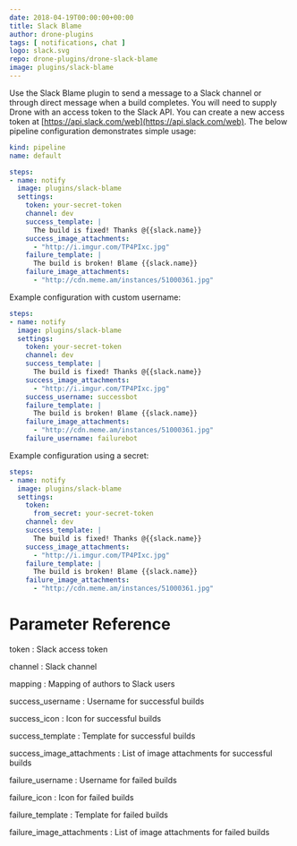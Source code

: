 ```yaml
---
date: 2018-04-19T00:00:00+00:00
title: Slack Blame
author: drone-plugins
tags: [ notifications, chat ]
logo: slack.svg
repo: drone-plugins/drone-slack-blame
image: plugins/slack-blame
---
```


Use the Slack Blame plugin to send a message to a Slack channel or through direct message when a build completes. You will need to supply Drone with an access token to the Slack API. You can create a new access token at [https://api.slack.com/web](https://api.slack.com/web). The below pipeline configuration demonstrates simple usage:

```yaml
kind: pipeline
name: default

steps:
- name: notify
  image: plugins/slack-blame
  settings:
    token: your-secret-token
    channel: dev
    success_template: |
      The build is fixed! Thanks @{{slack.name}}
    success_image_attachments:
      - "http://i.imgur.com/TP4PIxc.jpg"
    failure_template: |
      The build is broken! Blame {{slack.name}}
    failure_image_attachments:
      - "http://cdn.meme.am/instances/51000361.jpg"
```

Example configuration with custom username:

```yaml
steps:
- name: notify
  image: plugins/slack-blame
  settings:
    token: your-secret-token
    channel: dev
    success_template: |
      The build is fixed! Thanks @{{slack.name}}
    success_image_attachments:
      - "http://i.imgur.com/TP4PIxc.jpg"
    success_username: successbot
    failure_template: |
      The build is broken! Blame {{slack.name}}
    failure_image_attachments:
      - "http://cdn.meme.am/instances/51000361.jpg"
    failure_username: failurebot
```

Example configuration using a secret:

```yaml
steps:
- name: notify
  image: plugins/slack-blame
  settings:
    token:
      from_secret: your-secret-token
    channel: dev
    success_template: |
      The build is fixed! Thanks @{{slack.name}}
    success_image_attachments:
      - "http://i.imgur.com/TP4PIxc.jpg"
    failure_template: |
      The build is broken! Blame {{slack.name}}
    failure_image_attachments:
      - "http://cdn.meme.am/instances/51000361.jpg"
```

# Parameter Reference

token
: Slack access token

channel
: Slack channel

mapping
: Mapping of authors to Slack users

success_username
: Username for successful builds

success_icon
: Icon for successful builds

success_template
: Template for successful builds

success_image_attachments
: List of image attachments for successful builds

failure_username
: Username for failed builds

failure_icon
: Icon for failed builds

failure_template
: Template for failed builds

failure_image_attachments
: List of image attachments for failed builds
